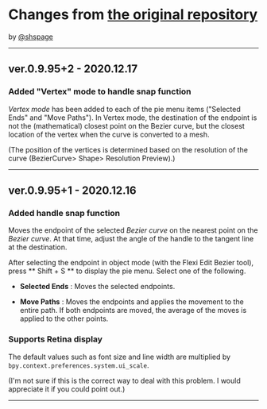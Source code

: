 # Changes from [the original repository](https://github.com/Shriinivas/blenderbezierutils)

by [@shspage](https://github.com/shspage)

----

## ver.0.9.95+2  -  2020.12.17

### Added "Vertex" mode to handle snap function
_Vertex mode_ has been added to each of the pie menu items ("Selected Ends" and "Move Paths").
In Vertex mode, the destination of the endpoint is not the (mathematical) closest point on the Bezier curve, but the closest location of the vertex when the curve is converted to a mesh.

 (The position of the vertices is determined based on the resolution of the curve (BezierCurve> Shape> Resolution Preview).)

----

## ver.0.9.95+1  -  2020.12.16

### Added handle snap function
Moves the endpoint of the selected _Bezier curve_ on the nearest point on the _Bezier curve_. At that time, adjust the angle of the handle to the tangent line at the destination.

After selecting the endpoint in object mode (with the Flexi Edit Bezier tool), press ** Shift + S ** to display the pie menu. Select one of the following.

- **Selected Ends** : Moves the selected endpoints.

- **Move Paths** : Moves the endpoints and applies the movement to the entire path. If both endpoints are moved, the average of the moves is applied to the other points.

### Supports Retina display
The default values such as font size and line width are multiplied by `bpy.context.preferences.system.ui_scale`.

(I'm not sure if this is the correct way to deal with this problem. I would appreciate it if you could point out.)

----
